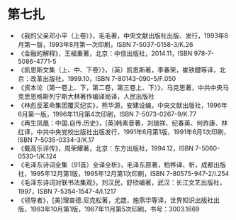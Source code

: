 # 第七扎 #

- 《我的父亲邓小平（上卷）》，毛毛著，中央文献出版社出版、发行，1993年8月第一版，1993年8月第一次印刷，ISBN 7-5037-0158-3/K.26
- 《金融的解释》，王福重著，北京：中信出版社，2014.11，ISBN 978-7-5086-4771-5
- 《凯恩斯文集（上、中、下卷）》，（英）凯恩斯著，李春荣，崔铁醴等译，北京：改革出版社，1999.10，ISBN 7-80143-090-5/F.050
- 《资本论（第一卷上、下，第二卷，第三卷上、下）》，马克思著，中共中央马克思恩格斯列宁斯大林著作编译局译，人民出版社
- 《林彪反革命集团覆灭纪实》，熊华源，安建设编，中央文献出版社，1996年6月第一版，1996年11月第4次印刷，ISBN 7-5073-0267-9/K.77
- 《再生凤凰：中国.自传.历史》，[英]韩素音著，刘瑞祥、纪春英、何祚康、林红译，中共中央党校出版社出版发行，1991年6月第1版，1991年6月1次印刷，ISBN 7-5035-0334-3/K.17
- 《戴高乐评传》，周荣耀著，北京：东方出版社，1994.12，ISBN 7-5060-0530-1/K.124
- 《毛泽东诗词全集（91首）全译全析》，毛泽东原著，柏桦译、析，成都出版社，1995年12月第1版，1995年12月第1次印刷，ISBN 7-80575-947-2/I.254
- 《毛泽东诗词对联书法集观》，刘汉民，舒欣编著，武汉：长江文艺出版社，1997，ISBN 7-5354-1547-4/I.1217
- 《领导者》，[美]理查德.尼克松著，尤勰，施燕华等译，世界知识出版社出版，1983年10月第1版，1987年11月第5次印刷，书号：3003.1669